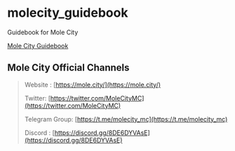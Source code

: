 # molecity_guidebook
Guidebook for Mole City

[Mole City Guidebook](https://mole.city/gitbook/)

## Mole City Official Channels

> Website : [https://mole.city/](https://mole.city/)  
> 
> Twitter: [https://twitter.com/MoleCityMC](https://twitter.com/MoleCityMC)
> 
> Telegram Group: [https://t.me/molecity_mc](https://t.me/molecity_mc)
> 
> Discord : [https://discord.gg/8DE6DYVAsE](https://discord.gg/8DE6DYVAsE)
>
